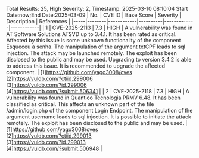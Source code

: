 Total Results: 25, High Severity: 2, Timestamp: 2025-03-10 08:10:04
Start Date:now;End Date:2025-03-09
| No. | CVE ID | Base Score | Severity | Description | References |
|-----|--------|------------|----------|-------------|------------|
| 1 | CVE-2025-2113 | 7.3  | HIGH | A vulnerability was found in AT Software Solutions ATSVD up to 3.4.1. It has been rated as critical. Affected by this issue is some unknown functionality of the component Esqueceu a senha. The manipulation of the argument txtCPF leads to sql injection. The attack may be launched remotely. The exploit has been disclosed to the public and may be used. Upgrading to version 3.4.2 is able to address this issue. It is recommended to upgrade the affected component. | [1]https://github.com/yago3008/cves<br>[2]https://vuldb.com/?ctiid.299006<br>[3]https://vuldb.com/?id.299006<br>[4]https://vuldb.com/?submit.506341 |
| 2 | CVE-2025-2118 | 7.3  | HIGH | A vulnerability was found in Quantico Tecnologia PRMV 6.48. It has been classified as critical. This affects an unknown part of the file /admin/login.php of the component Login Endpoint. The manipulation of the argument username leads to sql injection. It is possible to initiate the attack remotely. The exploit has been disclosed to the public and may be used. | [1]https://github.com/yago3008/cves<br>[2]https://vuldb.com/?ctiid.299013<br>[3]https://vuldb.com/?id.299013<br>[4]https://vuldb.com/?submit.506948 |
